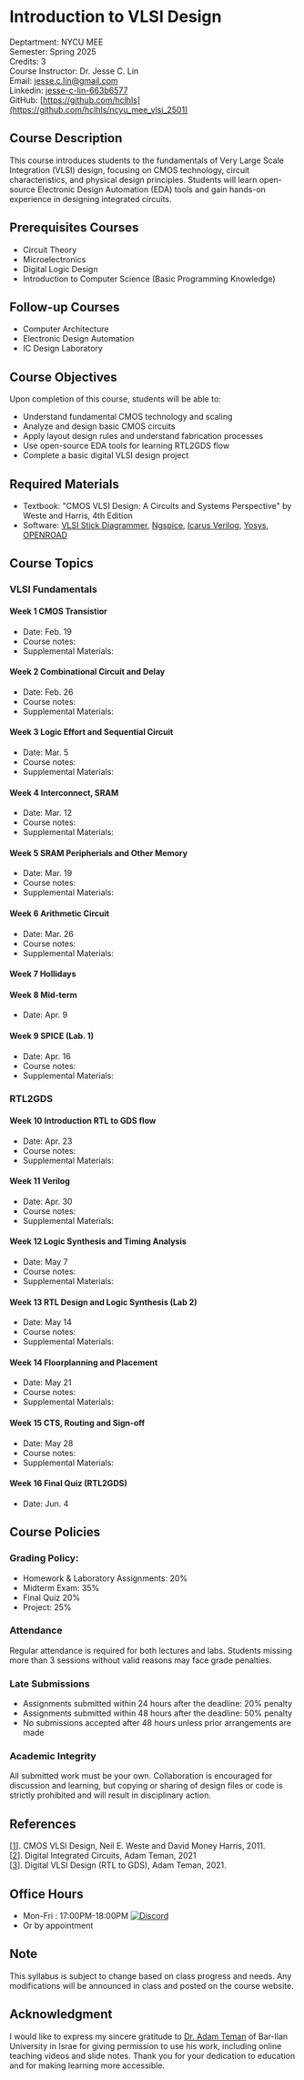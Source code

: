 # Introduction to VLSI Design
Deptartment: NYCU MEE  
Semester: Spring 2025  
Credits: 3  
Course Instructor: Dr. Jesse C. Lin  
Email: [jesse.c.lin@gmail.com](mailto:jesse.c.lin@gmail.com)  
Linkedin: [jesse-c-lin-663b6577](https://www.linkedin.com/in/jesse-c-lin-663b6577/)  
GitHub: [https://github.com/hclhls](https://github.com/hclhls/ncyu_mee_vlsi_2501)

## Course Description
This course introduces students to the fundamentals of Very Large Scale Integration (VLSI) design, focusing on CMOS technology, circuit characteristics, and physical design principles. Students will learn open-source Electronic Design Automation (EDA) tools and gain hands-on experience in designing integrated circuits.

## Prerequisites Courses
- Circuit Theory
- Microelectronics
- Digital Logic Design
- Introduction to Computer Science (Basic Programming Knowledge)

## Follow-up Courses
- Computer Architecture
- Electronic Design Automation
- IC Design Laboratory

## Course Objectives
Upon completion of this course, students will be able to:
- Understand fundamental CMOS technology and scaling
- Analyze and design basic CMOS circuits
- Apply layout design rules and understand fabrication processes
- Use open-source EDA tools for learning RTL2GDS flow
- Complete a basic digital VLSI design project

## Required Materials
- Textbook: "CMOS VLSI Design: A Circuits and Systems Perspective" by Weste and Harris, 4th Edition
- Software: [VLSI Stick Diagrammer](https://stixu.io/), [Ngspice](https://ngspice.sourceforge.io/), [Icarus Verilog](https://steveicarus.github.io/iverilog/), [Yosys](https://yosyshq.net/yosys/), [OPENROAD](https://openroad.readthedocs.io/en/latest/index.html)

## Course Topics

### VLSI Fundamentals 
#### Week 1 CMOS Transistior
- Date: Feb. 19
- Course notes:
- Supplemental Materials:
  
#### Week 2 Combinational Circuit and Delay
- Date: Feb. 26
- Course notes:
- Supplemental Materials: 
  
#### Week 3 Logic Effort and Sequential Circuit
- Date: Mar. 5
- Course notes:
- Supplemental Materials: 
  
#### Week 4 Interconnect, SRAM
- Date: Mar. 12
- Course notes:
- Supplemental Materials: 
  
#### Week 5 SRAM Peripherials and Other Memory
- Date: Mar. 19
- Course notes:
- Supplemental Materials: 
   
#### Week 6 Arithmetic Circuit
- Date: Mar. 26
- Course notes:
- Supplemental Materials: 
  
#### Week 7 Hollidays

#### Week 8 Mid-term
- Date: Apr. 9
  
#### Week 9 SPICE (Lab. 1)
- Date: Apr. 16
- Course notes:
- Supplemental Materials:

### RTL2GDS

#### Week 10 Introduction RTL to GDS flow
- Date: Apr. 23
- Course notes:
- Supplemental Materials:
  
#### Week 11 Verilog
- Date: Apr. 30
- Course notes:
- Supplemental Materials:
  
#### Week 12 Logic Synthesis and Timing Analysis
- Date: May 7
- Course notes:
- Supplemental Materials:
  
#### Week 13 RTL Design and Logic Synthesis (Lab 2)
- Date: May 14
- Course notes:
- Supplemental Materials:
  
#### Week 14 Floorplanning and Placement
- Date: May 21
- Course notes:
- Supplemental Materials:
  
#### Week 15 CTS, Routing and Sign-off
- Date: May 28
- Course notes:
- Supplemental Materials:
  
#### Week 16 Final Quiz (RTL2GDS)
- Date: Jun. 4

## Course Policies

### Grading Policy:
- Homework & Laboratory Assignments: 20%
- Midterm Exam: 35%
- Final Quiz 20%
- Project: 25%

### Attendance
Regular attendance is required for both lectures and labs. Students missing more than 3 sessions without valid reasons may face grade penalties.

### Late Submissions
- Assignments submitted within 24 hours after the deadline: 20% penalty
- Assignments submitted within 48 hours after the deadline: 50% penalty
- No submissions accepted after 48 hours unless prior arrangements are made

### Academic Integrity
All submitted work must be your own. Collaboration is encouraged for discussion and learning, but copying or sharing of design files or code is strictly prohibited and will result in disciplinary action.

## References
[[1](https://pages.hmc.edu/harris/cmosvlsi/4e/)]. CMOS VLSI Design, Neil E. Weste and David Money Harris, 2011.  
[[2](https://youtube.com/playlist?list=PLZU5hLL_713yF0Lkwjj9O3ttVIuhPV-me&si=D6hINfBQ02g4c4iN)]. Digital Integrated Circuits, Adam Teman, 2021  
[[3](https://www.youtube.com/playlist?list=PLZU5hLL_713x0_AV_rVbay0pWmED7992G)]. Digital VLSI Design (RTL to GDS), Adam Teman, 2021.

## Office Hours
- Mon-Fri : 17:00PM-18:00PM [![Discord](https://dcbadge.limes.pink/api/server/https://discord.gg/k9bTqNza?style=flat)](https://discord.gg/k9bTqNza)
- Or by appointment
  
## Note
This syllabus is subject to change based on class progress and needs. Any modifications will be announced in class and posted on the course website.

## Acknowledgment
I would like to express my sincere gratitude to [Dr. Adam Teman](https://www.youtube.com/@AdiTeman) of Bar-Ilan University in Israe for giving permission to use his work, including online teaching videos and slide notes.
Thank you for your dedication to education and for making learning more accessible.

